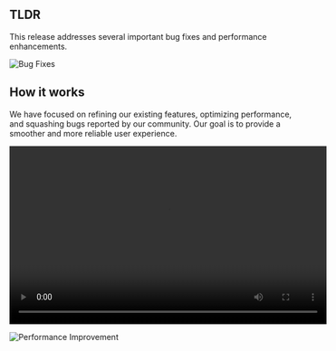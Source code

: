 ## TLDR

This release addresses several important bug fixes and performance enhancements.

![Bug Fixes](https://picsum.photos/1024/410)

## How it works

We have focused on refining our existing features, optimizing performance, and squashing bugs reported by our community. Our goal is to provide a smoother and more reliable user experience.

<video width="560" height="315" controls>
  <source src="https://www.shutterstock.com/video/clip-1068927581-preview-stock-footage-mobile-communication-network-concept" type="video/mp4">
Your browser does not support the video tag.
</video>

![Performance Improvement](https://picsum.photos/1024/411)
